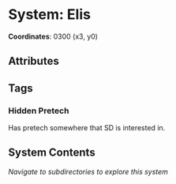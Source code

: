 # System: Elis

**Coordinates**: 0300 (x3, y0)

## Attributes

## Tags

### Hidden Pretech 

Has pretech somewhere that SD is interested in. 
## System Contents

_Navigate to subdirectories to explore this system_
